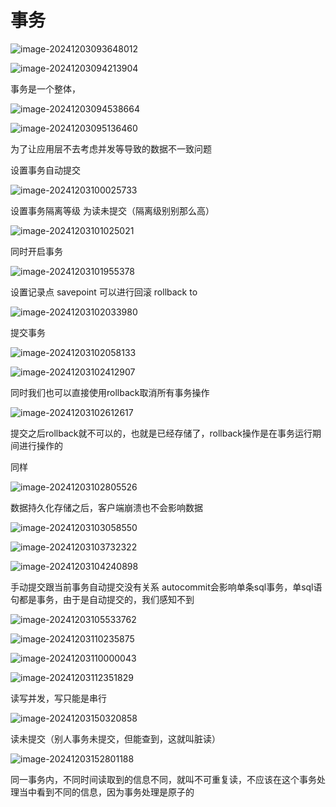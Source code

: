 # 事务

![image-20241203093648012](D:\code\study\notes_stu\c++_note\picture\image-20241203093648012.png)

![image-20241203094213904](D:\code\study\notes_stu\c++_note\picture\image-20241203094213904.png)

事务是一个整体，

![image-20241203094538664](D:\code\study\notes_stu\c++_note\picture\image-20241203094538664.png)

![image-20241203095136460](D:\code\study\notes_stu\c++_note\picture\image-20241203095136460.png)

为了让应用层不去考虑并发等导致的数据不一致问题

设置事务自动提交

![image-20241203100025733](D:\code\study\notes_stu\c++_note\picture\image-20241203100025733.png)

设置事务隔离等级 为读未提交（隔离级别别那么高）

![image-20241203101025021](D:\code\study\notes_stu\c++_note\picture\image-20241203101025021.png)

同时开启事务

![image-20241203101955378](D:\code\study\notes_stu\c++_note\picture\image-20241203101955378.png)

设置记录点 savepoint   可以进行回滚 rollback to

![image-20241203102033980](D:\code\study\notes_stu\c++_note\picture\image-20241203102033980.png)

提交事务

![image-20241203102058133](D:\code\study\notes_stu\c++_note\picture\image-20241203102058133.png)

![image-20241203102412907](D:\code\study\notes_stu\c++_note\picture\image-20241203102412907.png)

同时我们也可以直接使用rollback取消所有事务操作

![image-20241203102612617](D:\code\study\notes_stu\c++_note\picture\image-20241203102612617.png)

提交之后rollback就不可以的，也就是已经存储了，rollback操作是在事务运行期间进行操作的

同样

![image-20241203102805526](D:\code\study\notes_stu\c++_note\picture\image-20241203102805526.png)

数据持久化存储之后，客户端崩溃也不会影响数据

![image-20241203103058550](D:\code\study\notes_stu\c++_note\picture\image-20241203103058550.png)

![image-20241203103732322](D:\code\study\notes_stu\c++_note\picture\image-20241203103732322.png)

![image-20241203104240898](D:\code\study\notes_stu\c++_note\picture\image-20241203104240898.png)

手动提交跟当前事务自动提交没有关系 autocommit会影响单条sql事务，单sql语句都是事务，由于是自动提交的，我们感知不到

![image-20241203105533762](D:\code\study\notes_stu\c++_note\picture\image-20241203105533762.png)

![image-20241203110235875](D:\code\study\notes_stu\c++_note\picture\image-20241203110235875.png)

![image-20241203110000043](D:\code\study\notes_stu\c++_note\picture\image-20241203110000043.png)

![image-20241203112351829](D:\code\study\notes_stu\c++_note\picture\image-20241203112351829.png)

读写并发，写只能是串行

![image-20241203150320858](D:\code\study\notes_stu\c++_note\picture\image-20241203150320858.png)

读未提交（别人事务未提交，但能查到，这就叫脏读）

![image-20241203152801188](D:\code\study\notes_stu\c++_note\picture\image-20241203152801188.png)

同一事务内，不同时间读取到的信息不同，就叫不可重复读，不应该在这个事务处理当中看到不同的信息，因为事务处理是原子的

